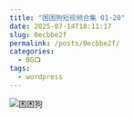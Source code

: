```yaml
---
title: "困困狗短视频合集 01-20"
date: 2025-07-14T18:11:17
slug: 0ecbbe2f
permalink: /posts/0ecbbe2f/
categories:
  - BG📺
tags:
  - wordpress
---
```


![困困狗](/images/wp/0ecbbe2f-35762d39.jpg)

